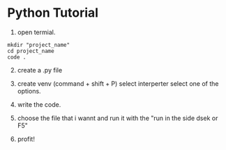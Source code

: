 # Python Tutorial

1. open termial.
```
mkdir "project_name"
cd project_name
code .
```

2. create a .py file

3. create venv (command + shift + P) 
select interperter 
select one of the options.

4. write the code.

5. choose the file that i wannt and run it with the "run in the side dsek or F5"

6. profit!
    
